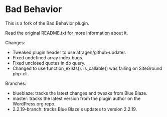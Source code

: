 Bad Behavior
============

This is a fork of the Bad Behavior plugin.

Read the original README.txt for more information about it.

Changes:

* Tweaked plugin header to use afragen/github-updater.
* Fixed undefined array index bugs.
* Fixed unclosed quotes in db query.
* Changed to use function_exists(). is_callable() was failing on SiteGround php-cli.

Branches:

* blueblaze:      tracks the latest changes and tweaks from Blue Blaze.
* master:         tracks the latest version from the plugin author on the WordPress.org repo.
* 2.2.19-branch:  tracks Blue Blaze's updates to version 2.2.19.